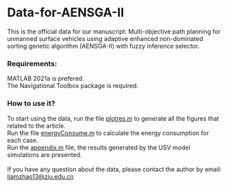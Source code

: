 # Data-for-AENSGA-II
This is the official data for our manuscript: Multi-objective path planning for unmanned surface vehicles using adaptive enhanced non-dominated sorting genetic algorithm (AENSGA-II) with fuzzy inference selector. 
 

### Requirements:
MATLAB 2021a is prefered.\
The Navigational Toolbox package is required.

### How to use it?
To start using the data, run the file [plotres.m](https://github.com/LiangZhao13/Data-for-path-plannning-considering-multi-modality-constraint/blob/main/plotres.m) to generate all the figures that related to the article.\
Run the file [energyConsume.m](https://github.com/LiangZhao13/Data-for-path-plannning-considering-multi-modality-constraint/blob/main/energyConsume.m) to calculate the energy consumption for each case.\
Run the [appendix.m](https://github.com/LiangZhao13/Data-for-path-plannning-considering-multi-modality-constraint/blob/main/appendix.m) file, the results generated by the USV model simulations are presented.\
\
If you have any question about the data, please contact the author by email: liamzhao13@zju.edu.cn
